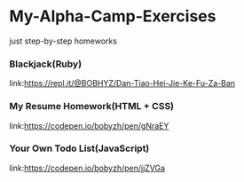 # My-Alpha-Camp-Exercises
just step-by-step homeworks

### Blackjack(Ruby)
link:https://repl.it/@BOBHYZ/Dan-Tiao-Hei-Jie-Ke-Fu-Za-Ban
### My Resume Homework(HTML + CSS)
link:https://codepen.io/bobyzh/pen/gNraEY
### Your Own Todo List(JavaScript)
link:https://codepen.io/bobyzh/pen/jjZVGa
